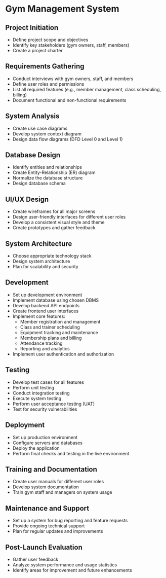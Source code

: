 # Gym Management System

## Project Initiation
- Define project scope and objectives
- Identify key stakeholders (gym owners, staff, members)
- Create a project charter

## Requirements Gathering
- Conduct interviews with gym owners, staff, and members
- Define user roles and permissions
- List all required features (e.g., member management, class scheduling, billing)
- Document functional and non-functional requirements

## System Analysis
- Create use case diagrams
- Develop system context diagram
- Design data flow diagrams (DFD Level 0 and Level 1)

## Database Design
- Identify entities and relationships
- Create Entity-Relationship (ER) diagram
- Normalize the database structure
- Design database schema

## UI/UX Design
- Create wireframes for all major screens
- Design user-friendly interfaces for different user roles
- Develop a consistent visual style and theme
- Create prototypes and gather feedback

## System Architecture
- Choose appropriate technology stack
- Design system architecture
- Plan for scalability and security

## Development
- Set up development environment
- Implement database using chosen DBMS
- Develop backend API endpoints
- Create frontend user interfaces
- Implement core features:
  - Member registration and management
  - Class and trainer scheduling
  - Equipment tracking and maintenance
  - Membership plans and billing
  - Attendance tracking
  - Reporting and analytics
- Implement user authentication and authorization

## Testing
- Develop test cases for all features
- Perform unit testing
- Conduct integration testing
- Execute system testing
- Perform user acceptance testing (UAT)
- Test for security vulnerabilities

## Deployment
- Set up production environment
- Configure servers and databases
- Deploy the application
- Perform final checks and testing in the live environment

## Training and Documentation
- Create user manuals for different user roles
- Develop system documentation
- Train gym staff and managers on system usage

## Maintenance and Support
- Set up a system for bug reporting and feature requests
- Provide ongoing technical support
- Plan for regular updates and improvements

## Post-Launch Evaluation
- Gather user feedback
- Analyze system performance and usage statistics
- Identify areas for improvement and future enhancements